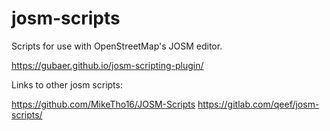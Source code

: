 # josm-scripts

Scripts for use with OpenStreetMap's JOSM editor.

https://gubaer.github.io/josm-scripting-plugin/

Links to other josm scripts:

https://github.com/MikeTho16/JOSM-Scripts
https://gitlab.com/qeef/josm-scripts/
